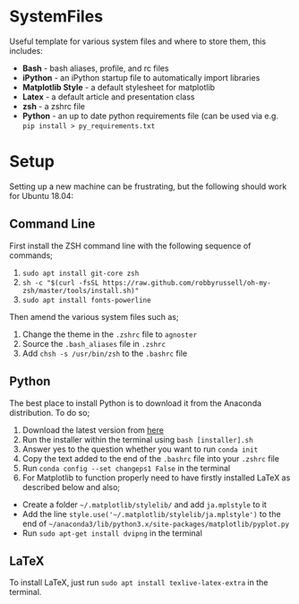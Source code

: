 # SystemFiles

Useful template for various system files and where to store them, this includes:

* **Bash** - bash aliases, profile, and rc files
* **iPython** - an iPython startup file to automatically import libraries
* **Matplotlib Style** - a default stylesheet for matplotlib
* **Latex** - a default article and presentation class
* **zsh** - a zshrc file
* **Python** - an up to date python requirements file (can be used via e.g. `pip install > py_requirements.txt`

Setup
=====

Setting up a new machine can be frustrating, but the following should work for Ubuntu 18.04:

Command Line
---

First install the ZSH command line with the following sequence of commands;

1. `sudo apt install git-core zsh`
2. `sh -c "$(curl -fsSL https://raw.github.com/robbyrussell/oh-my-zsh/master/tools/install.sh)"`
3. `sudo apt install fonts-powerline`

Then amend the various system files such as;

1. Change the theme in the `.zshrc` file to `agnoster`
2. Source the `.bash_aliases` file in `.zshrc`
3. Add `chsh -s /usr/bin/zsh` to the `.bashrc` file

Python
---

The best place to install Python is to download it from the Anaconda distribution. To do so;

1. Download the latest version from [here](https://www.anaconda.com/distribution/)
2. Run the installer within the terminal using `bash [installer].sh`
3. Answer yes to the question whether you want to run `conda init`
4. Copy the text added to the end of the `.bashrc` file into your `.zshrc` file
5. Run `conda config --set changeps1 False` in the terminal
6. For Matplotlib to function properly need to have firstly installed LaTeX as described below and also;
  - Create a folder `~/.matplotlib/stylelib/` and add `ja.mplstyle` to it
  - Add the line `style.use('~/.matplotlib/stylelib/ja.mplstyle')` to the end of `~/anaconda3/lib/python3.x/site-packages/matplotlib/pyplot.py`
  - Run `sudo apt-get install dvipng` in the terminal

LaTeX
-----

To install LaTeX, just run `sudo apt install texlive-latex-extra` in the terminal.
